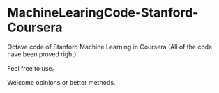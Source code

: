 # MachineLearingCode-Stanford-Coursera
Octave code of Stanford Machine Learning in Coursera (All of the code have been proved right).

Feel free to use。

Welcome opinions or better methods.

